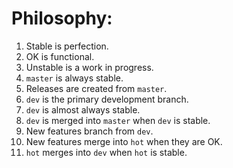 # Philosophy:
1. Stable is perfection.
2. OK is functional.
3. Unstable is a work in progress.
4. `master` is always stable.
5. Releases are created from `master`.
6. `dev` is the primary development branch.
7. `dev` is almost always stable.
8. `dev` is merged into `master` when `dev` is stable.
9. New features branch from `dev`.
10. New features merge into `hot` when they are OK.
11. `hot` merges into `dev` when `hot` is stable.
